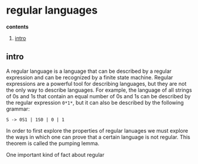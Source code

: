 # regular languages

**contents**

1.  [intro](#intro)


## intro

A regular language is a language that can be described by a regular expression and can be recognized by a finite state machine.  Regular expressions are a powerful tool for describing languages, but they are not the only way to describe languages.  For example, the language of all strings of 0s and 1s that contain an equal number of 0s and 1s can be described by the regular expression `0*1*`, but it can also be described by the following grammar:

    S -> 0S1 | 1S0 | 0 | 1

In order to first explore the properties of regular lanuages we must explore the ways in which one can prove that a certain language is not regular.  This theorem is called the pumping lemma.  

One important kind of fact about regular 

